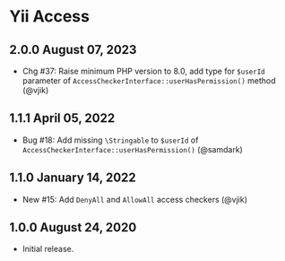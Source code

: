 # Yii Access

## 2.0.0 August 07, 2023

- Chg #37: Raise minimum PHP version to 8.0, add type for `$userId` parameter of
  `AccessCheckerInterface::userHasPermission()` method (@vjik)

## 1.1.1 April 05, 2022

- Bug #18: Add missing `\Stringable` to `$userId` of `AccessCheckerInterface::userHasPermission()` (@samdark)

## 1.1.0 January 14, 2022

- New #15: Add `DenyAll` and `AllowAll` access checkers (@vjik)

## 1.0.0 August 24, 2020

- Initial release.
